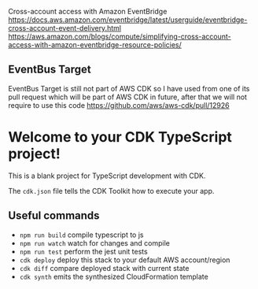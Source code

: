 
Cross-account access with Amazon EventBridge
https://docs.aws.amazon.com/eventbridge/latest/userguide/eventbridge-cross-account-event-delivery.html
https://aws.amazon.com/blogs/compute/simplifying-cross-account-access-with-amazon-eventbridge-resource-policies/

## EventBus Target
EventBus Target is still not part of AWS CDK so I have used from one of its pull request which will be part of AWS CDK in future, after that we will not require to use this code
https://github.com/aws/aws-cdk/pull/12926

# Welcome to your CDK TypeScript project!

This is a blank project for TypeScript development with CDK.

The `cdk.json` file tells the CDK Toolkit how to execute your app.

## Useful commands

 * `npm run build`   compile typescript to js
 * `npm run watch`   watch for changes and compile
 * `npm run test`    perform the jest unit tests
 * `cdk deploy`      deploy this stack to your default AWS account/region
 * `cdk diff`        compare deployed stack with current state
 * `cdk synth`       emits the synthesized CloudFormation template
